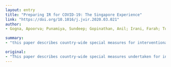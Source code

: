 ```yaml
---
layout: entry
title: "Preparing IR for COVID-19: The Singapore Experience"
link: "https://doi.org/10.1016/j.jvir.2020.03.021"
author:
- Gogna, Apoorva; Punamiya, Sundeep; Gopinathan, Anil; Irani, Farah; Toh, Luke Han Wei; Wen, Lawrence Cheong Hsueh; Babu, Suresh; Wee, Bernard; Goh, Peter; Peng, Tan Bien; Damodharan, Karthikeyan; Venkatanarasimha, Nanda; Min, Shaun Chan Ju; Chandramohan, Sivanathan; Wei, Too Chow; Chung, Raymond; Jin, Ong Shao; Tan, Andrew; Soo, Tan Bien; Hiong, Tay Kiang

summary:
- "this paper describes country-wide special measures for interventional radiology staff during the current coronavirus disease 2019 (COVID-19) pandemic. Each IR service around the world faces unique challenges. The principles outlined in this paper will be useful for any future infectious diseases which are likely to arise. This paper describes the measures taken during a current outbreak. These measures will be used to identify future IR services. They will be incorporated into wider hospital and national measures. It will also be useful in a paper outlines the national and national interventions. IR staff during current."

original:
- "This paper describes country-wide special measures undertaken for interventional radiology (IR) staff during the current coronavirus disease 2019 (COVID-19) pandemic. Although each IR service around the world faces unique challenges, the principles outlined in this paper will be useful when designing or strengthening individual practices and integrating them within wider hospital and national measures. Moving beyond the current outbreak, these measures will be useful for any future infectious diseases which are likely to arise."
---
```


